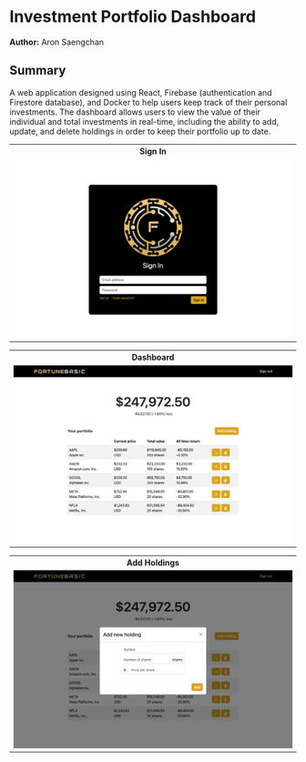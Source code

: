 # Investment Portfolio Dashboard

**Author:** Aron Saengchan

## Summary

A web application designed using React, Firebase (authentication and Firestore database), and Docker to help users keep track of their personal investments. The dashboard allows users to view the value of their individual and total investments in real-time, including the ability to add, update, and delete holdings in order to keep their portfolio up to date.

<table align="center">
  <tbody>
    <tr>
      <th>Sign In</th>
    </tr>
    <tr>
      <td><img width="500" alt="Payments tab" src="./img/sign-in-page.png" /></td>
    </tr>
  </tbody>
</table>

<table align="center">
  <tbody>
    <tr>
      <th>Dashboard</th>
    </tr>
    <tr>
      <td><img width="500" alt="Payments tab" src="./img/dashboard-page.png" /></td>
    </tr>
  </tbody>
</table>

<table align="center">
  <tbody>
    <tr>
      <th>Add Holdings</th>
    </tr>
    <tr>
      <td><img width="500" alt="Payments tab" src="./img/add-holding-modal.png" /></td>
    </tr>
  </tbody>
</table>
